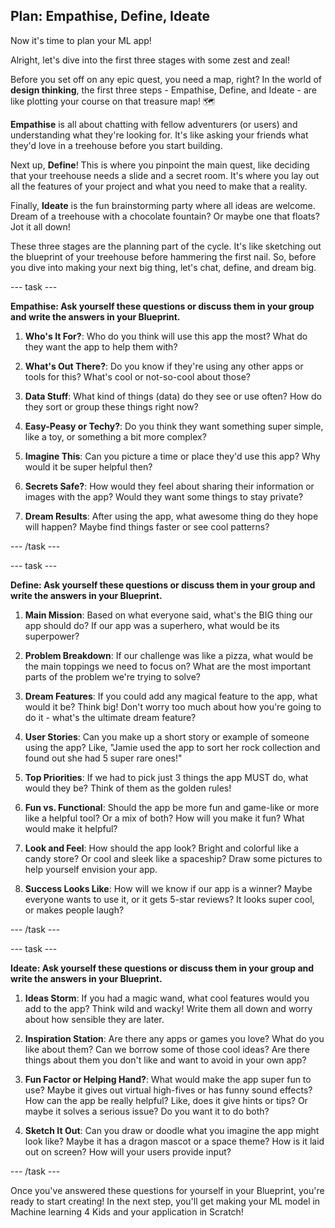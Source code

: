 ## Plan: Empathise, Define, Ideate

Now it's time to plan your ML app!

Alright, let's dive into the first three stages with some zest and zeal!

Before you set off on any epic quest, you need a map, right? In the world of **design thinking**, the first three steps - Empathise, Define, and Ideate - are like plotting your course on that treasure map! 🗺️

**Empathise** is all about chatting with fellow adventurers (or users) and understanding what they're looking for. It's like asking your friends what they'd love in a treehouse before you start building. 

Next up, **Define**! This is where you pinpoint the main quest, like deciding that your treehouse needs a slide and a secret room. It's where you lay out all the features of your project and what you need to make that a reality.

Finally, **Ideate** is the fun brainstorming party where all ideas are welcome. Dream of a treehouse with a chocolate fountain? Or maybe one that floats? Jot it all down!

These three stages are the planning part of the cycle. It's like sketching out the blueprint of your treehouse before hammering the first nail. So, before you dive into making your next big thing, let's chat, define, and dream big.

--- task ---

**Empathise: Ask yourself these questions or discuss them in your group and write the answers in your Blueprint.**

1. **Who's It For?**: Who do you think will use this app the most? What do they want the app to help them with?

2. **What's Out There?**: Do you know if they're using any other apps or tools for this? What's cool or not-so-cool about those?

3. **Data Stuff**: What kind of things (data) do they see or use often? How do they sort or group these things right now?

4. **Easy-Peasy or Techy?**: Do you think they want something super simple, like a toy, or something a bit more complex?

5. **Imagine This**: Can you picture a time or place they'd use this app? Why would it be super helpful then?

6. **Secrets Safe?**: How would they feel about sharing their information or images with the app? Would they want some things to stay private?

7. **Dream Results**: After using the app, what awesome thing do they hope will happen? Maybe find things faster or see cool patterns?

--- /task ---

--- task ---

**Define: Ask yourself these questions or discuss them in your group and write the answers in your Blueprint.**

1. **Main Mission**: Based on what everyone said, what's the BIG thing our app should do? If our app was a superhero, what would be its superpower?

2. **Problem Breakdown**: If our challenge was like a pizza, what would be the main toppings we need to focus on? What are the most important parts of the problem we're trying to solve?

3. **Dream Features**: If you could add any magical feature to the app, what would it be? Think big! Don't worry too much about how you're going to do it - what's the ultimate dream feature?

4. **User Stories**: Can you make up a short story or example of someone using the app? Like, "Jamie used the app to sort her rock collection and found out she had 5 super rare ones!"

5. **Top Priorities**: If we had to pick just 3 things the app MUST do, what would they be? Think of them as the golden rules!

6. **Fun vs. Functional**: Should the app be more fun and game-like or more like a helpful tool? Or a mix of both? How will you make it fun? What would make it helpful?

7. **Look and Feel**: How should the app look? Bright and colorful like a candy store? Or cool and sleek like a spaceship? Draw some pictures to help yourself envision your app.

8.  **Success Looks Like**: How will we know if our app is a winner? Maybe everyone wants to use it, or it gets 5-star reviews? It looks super cool, or makes people laugh?

--- /task ---

--- task ---

**Ideate: Ask yourself these questions or discuss them in your group and write the answers in your Blueprint.**

1. **Ideas Storm**: If you had a magic wand, what cool features would you add to the app? Think wild and wacky! Write them all down and worry about how sensible they are later.

2. **Inspiration Station**: Are there any apps or games you love? What do you like about them? Can we borrow some of those cool ideas? Are there things about them you don't like and want to avoid in your own app?

3. **Fun Factor or Helping Hand?**: What would make the app super fun to use? Maybe it gives out virtual high-fives or has funny sound effects? How can the app be really helpful? Like, does it give hints or tips? Or maybe it solves a serious issue? Do you want it to do both?
   
4. **Sketch It Out**: Can you draw or doodle what you imagine the app might look like? Maybe it has a dragon mascot or a space theme? How is it laid out on screen? How will your users provide input?
    
--- /task ---

Once you've answered these questions for yourself in your Blueprint, you're ready to start creating! In the next step, you'll get making your ML model in Machine learning 4 Kids and your application in Scratch!